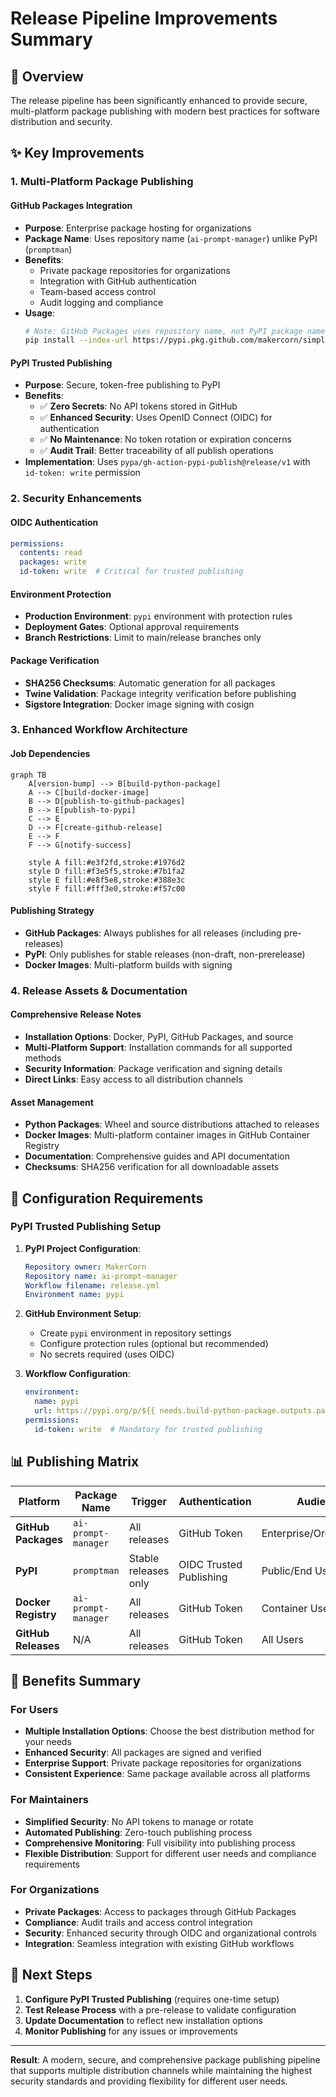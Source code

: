 # Release Pipeline Improvements Summary

## 🚀 Overview

The release pipeline has been significantly enhanced to provide secure, multi-platform package publishing with modern best practices for software distribution and security.

## ✨ Key Improvements

### 1. **Multi-Platform Package Publishing**

#### GitHub Packages Integration
- **Purpose**: Enterprise package hosting for organizations
- **Package Name**: Uses repository name (`ai-prompt-manager`) unlike PyPI (`promptman`)
- **Benefits**: 
  - Private package repositories for organizations
  - Integration with GitHub authentication
  - Team-based access control
  - Audit logging and compliance
- **Usage**:
  ```bash
  # Note: GitHub Packages uses repository name, not PyPI package name
  pip install --index-url https://pypi.pkg.github.com/makercorn/simple/ ai-prompt-manager
  ```

#### PyPI Trusted Publishing
- **Purpose**: Secure, token-free publishing to PyPI
- **Benefits**:
  - ✅ **Zero Secrets**: No API tokens stored in GitHub
  - ✅ **Enhanced Security**: Uses OpenID Connect (OIDC) for authentication
  - ✅ **No Maintenance**: No token rotation or expiration concerns
  - ✅ **Audit Trail**: Better traceability of all publish operations
- **Implementation**: Uses `pypa/gh-action-pypi-publish@release/v1` with `id-token: write` permission

### 2. **Security Enhancements**

#### OIDC Authentication
```yaml
permissions:
  contents: read
  packages: write
  id-token: write  # Critical for trusted publishing
```

#### Environment Protection
- **Production Environment**: `pypi` environment with protection rules
- **Deployment Gates**: Optional approval requirements
- **Branch Restrictions**: Limit to main/release branches only

#### Package Verification
- **SHA256 Checksums**: Automatic generation for all packages
- **Twine Validation**: Package integrity verification before publishing
- **Sigstore Integration**: Docker image signing with cosign

### 3. **Enhanced Workflow Architecture**

#### Job Dependencies
```mermaid
graph TB
    A[version-bump] --> B[build-python-package]
    A --> C[build-docker-image]
    B --> D[publish-to-github-packages]
    B --> E[publish-to-pypi]
    C --> E
    D --> F[create-github-release]
    E --> F
    F --> G[notify-success]
    
    style A fill:#e3f2fd,stroke:#1976d2
    style D fill:#f3e5f5,stroke:#7b1fa2  
    style E fill:#e8f5e8,stroke:#388e3c
    style F fill:#fff3e0,stroke:#f57c00
```

#### Publishing Strategy
- **GitHub Packages**: Always publishes for all releases (including pre-releases)
- **PyPI**: Only publishes for stable releases (non-draft, non-prerelease)
- **Docker Images**: Multi-platform builds with signing

### 4. **Release Assets & Documentation**

#### Comprehensive Release Notes
- **Installation Options**: Docker, PyPI, GitHub Packages, and source
- **Multi-Platform Support**: Installation commands for all supported methods
- **Security Information**: Package verification and signing details
- **Direct Links**: Easy access to all distribution channels

#### Asset Management
- **Python Packages**: Wheel and source distributions attached to releases
- **Docker Images**: Multi-platform container images in GitHub Container Registry
- **Documentation**: Comprehensive guides and API documentation
- **Checksums**: SHA256 verification for all downloadable assets

## 🔧 Configuration Requirements

### PyPI Trusted Publishing Setup

1. **PyPI Project Configuration**:
   ```yaml
   Repository owner: MakerCorn
   Repository name: ai-prompt-manager  
   Workflow filename: release.yml
   Environment name: pypi
   ```

2. **GitHub Environment Setup**:
   - Create `pypi` environment in repository settings
   - Configure protection rules (optional but recommended)
   - No secrets required (uses OIDC)

3. **Workflow Configuration**:
   ```yaml
   environment:
     name: pypi
     url: https://pypi.org/p/${{ needs.build-python-package.outputs.package-name }}
   permissions:
     id-token: write  # Mandatory for trusted publishing
   ```

## 📊 Publishing Matrix

| Platform | Package Name | Trigger | Authentication | Audience |
|----------|--------------|---------|----------------|----------|
| **GitHub Packages** | `ai-prompt-manager` | All releases | GitHub Token | Enterprise/Organizations |
| **PyPI** | `promptman` | Stable releases only | OIDC Trusted Publishing | Public/End Users |
| **Docker Registry** | `ai-prompt-manager` | All releases | GitHub Token | Container Users |
| **GitHub Releases** | N/A | All releases | GitHub Token | All Users |

## 🎯 Benefits Summary

### For Users
- **Multiple Installation Options**: Choose the best distribution method for your needs
- **Enhanced Security**: All packages are signed and verified
- **Enterprise Support**: Private package repositories for organizations
- **Consistent Experience**: Same package available across all platforms

### For Maintainers
- **Simplified Security**: No API tokens to manage or rotate
- **Automated Publishing**: Zero-touch publishing process
- **Comprehensive Monitoring**: Full visibility into publishing process
- **Flexible Distribution**: Support for different user needs and compliance requirements

### For Organizations
- **Private Packages**: Access to packages through GitHub Packages
- **Compliance**: Audit trails and access control integration
- **Security**: Enhanced security through OIDC and organizational controls
- **Integration**: Seamless integration with existing GitHub workflows

## 🚀 Next Steps

1. **Configure PyPI Trusted Publishing** (requires one-time setup)
2. **Test Release Process** with a pre-release to validate configuration
3. **Update Documentation** to reflect new installation options
4. **Monitor Publishing** for any issues or improvements

---

**Result**: A modern, secure, and comprehensive package publishing pipeline that supports multiple distribution channels while maintaining the highest security standards and providing flexibility for different user needs.